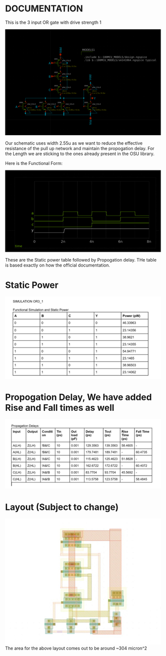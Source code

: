 # DOCUMENTATION

This is the 3 input OR gate with drive strength 1

<img src="image1/or3_1.png" alt="Scehamtic" width="600">

Our schematic uses width 2.55u as we want to reduce the effective resistance of the pull up network and maintain the propogation delay. For the Length we are sticking to the ones already present in the OSU library.

Here is the Functional Form:

<img src="image1/untitled-2.png" alt="wf" width="600">

These are the Static power table followed by Propogation delay. THe table is based exactly on how the official documentation.

# Static Power
<img src="image1/Screenshot 2025-08-15 151950.png" alt="Truth Table" width="600">

# Propogation Delay, We have added Rise and Fall times as well
<img src="image1/Screenshot 2025-08-15 152015.png" alt="Propogation delay" width="600">

# Layout (Subject to change)
<img src="image1/or3_1.jpeg" alt="Layout" width="600">
The area for the above layout comes out to be around ~304 micron^2
